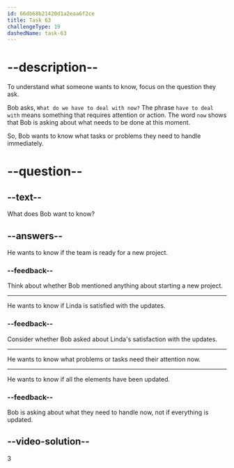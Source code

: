 ```yaml
---
id: 66db68b21420d1a2eaa6f2ce
title: Task 63
challengeType: 19
dashedName: task-63
---
```

<!--
AUDIO REFERENCE:
Linda: Yes. The navigation bar and footer adjustments have already made a big difference. But we haven't addressed all the minor elements yet.
Bob: I was worried about that. What do we have to deal with now?
-->

# --description--

To understand what someone wants to know, focus on the question they ask. 

Bob asks, `What do we have to deal with now?` The phrase `have to deal with` means something that requires attention or action. The word `now` shows that Bob is asking about what needs to be done at this moment.

So, Bob wants to know what tasks or problems they need to handle immediately.

# --question--

## --text--

What does Bob want to know?

## --answers--

He wants to know if the team is ready for a new project.

### --feedback--

Think about whether Bob mentioned anything about starting a new project.

---

He wants to know if Linda is satisfied with the updates.

### --feedback--

Consider whether Bob asked about Linda's satisfaction with the updates.

---

He wants to know what problems or tasks need their attention now.

---

He wants to know if all the elements have been updated.

### --feedback--

Bob is asking about what they need to handle now, not if everything is updated.

## --video-solution--

3
